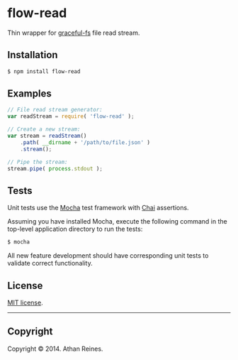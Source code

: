 flow-read
=========

Thin wrapper for [graceful-fs](https://github.com/isaacs/node-graceful-fs) file read stream.


## Installation

``` bash
$ npm install flow-read
```


## Examples

``` javascript
// File read stream generator:
var readStream = require( 'flow-read' );

// Create a new stream:
var stream = readStream()
	.path( __dirname + '/path/to/file.json' )
	.stream();

// Pipe the stream:
stream.pipe( process.stdout );
```

## Tests

Unit tests use the [Mocha](http://visionmedia.github.io/mocha) test framework with [Chai](http://chaijs.com) assertions.

Assuming you have installed Mocha, execute the following command in the top-level application directory to run the tests:

``` bash
$ mocha
```

All new feature development should have corresponding unit tests to validate correct functionality.


## License

[MIT license](http://opensource.org/licenses/MIT). 


---
## Copyright

Copyright &copy; 2014. Athan Reines.

